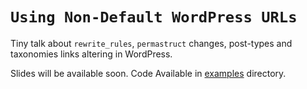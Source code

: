 # `Using Non-Default WordPress URLs`

Tiny talk about `rewrite_rules`, `permastruct` changes, post-types and taxonomies links altering in WordPress.

Slides will be available soon.
Code Available in [examples](./examples) directory.
